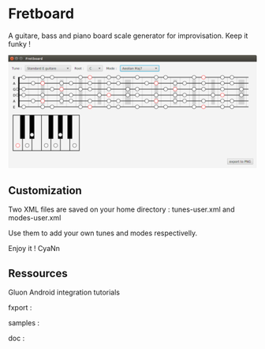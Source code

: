 # Fretboard
A guitare, bass and piano board scale generator for improvisation. Keep it funky !

![Alt text](img/screenshot.png?raw=true "Title")

## Customization
Two XML files are saved on your home directory : tunes-user.xml and modes-user.xml

Use them to add your own tunes and modes respectivelly.

Enjoy it !
CyaNn

## Ressources
Gluon Android integration tutorials

fxport :
[](http://docs.gluonhq.com/javafxports/)

[](https://github.com/gluonhq/gluon-samples/blob/master/spring-motd/build.gradle)
[](https://bitbucket.org/gluon-oss/gluon-connect/src)

samples :
[](https://bitbucket.org/javafxports/samples)

doc :
[](http://docs.gluonhq.com/charm/javadoc/4.3.4/index.html?com/gluonhq/charm/glisten/visual/Theme.html)
